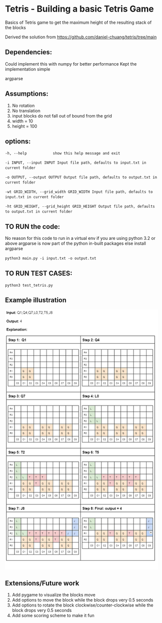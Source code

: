 # Tetris - Building a basic Tetris Game 
Basics of Tetris game to get the maximum height of the resulting stack of the blocks

Derived the solution from https://github.com/daniel-chuang/tetris/tree/main

## Dependencies: 
Could implement this with numpy for better performance
Kept the implementation simple

argparse 

## Assumptions:
1. No rotation
2. No translation
3. input blocks do not fall out of bound from the grid
4. width = 10
5. height = 100


## options:
  `-h, --help            show this help message and exit`

  `-i INPUT, --input INPUT
                        Input file path, defaults to input.txt in current folder`

  `-o OUTPUT, --output OUTPUT
                        Output file path, defaults to output.txt in current folder`

  `-wt GRID_WIDTH, --grid_width GRID_WIDTH
                        Input file path, defaults to input.txt in current folder`

  `-ht GRID_HEIGHT, --grid_height GRID_HEIGHT
                        Output file path, defaults to output.txt in current folder`

## TO RUN the code:
No reason for this code to run in a virtual env 
if you are using python 3.2 or above
argparse is now part of the python in-built packages else install argparse

`python3 main.py -i input.txt -o output.txt`

## TO RUN TEST CASES:
`python3 test_tetris.py`

## Example illustration
![Sample case illustration with step by step roll](readme_images/image.png)

## Extensions/Future work
1. Add pygame to visualize the blocks move
2. Add options to move the block while the block drops very 0.5 seconds
3. Add options to rotate the block clockwise/counter-clockwise while the block drops very 0.5 seconds
4. Add some scoring scheme to make it fun


